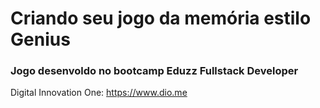 # Criando seu jogo da memória estilo Genius

### Jogo desenvoldo no bootcamp Eduzz Fullstack Developer

Digital Innovation One: https://www.dio.me

